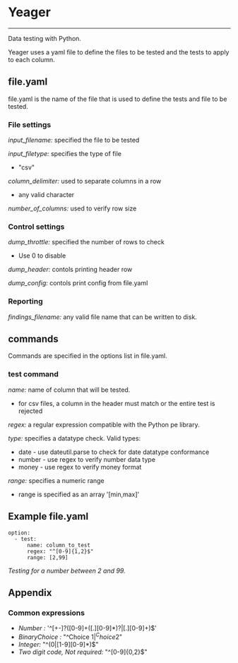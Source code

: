 # Yeager 
-----

Data testing with Python.

Yeager uses a yaml file to define the files to be tested and the tests to apply to each column.

## file.yaml
file.yaml is the name of the file that is used to define the tests and file to be tested.

  ### File settings

*input_filename:* specified the file to be tested

*input_filetype:* specifies the type of file
- "csv"

*column_delimiter:* used to separate columns in a row
- any valid character

*number_of_columns:* used to verify row size

  
### Control settings
*dump_throttle:* specified the number of rows to check
- Use 0 to disable 

*dump_header:* contols printing header row

*dump_config:* contols print config from file.yaml

### Reporting
*findings_filename:* any valid file name that can be written to disk.
  
## commands
 Commands are specified in the options list in file.yaml. 

### test command

*name:* name of column that will be tested. 
- for csv files, a column in the header must match or the entire test is rejected

*regex:* a regular expression compatible with the Python pe library.

*type:* specifies a datatype check. Valid types:
- date - use dateutil.parse to check for date datatype conformance
- number - use regex to verify number data type
- money - use regex to verify money format

*range:* specifies a numeric range 
- range is specified as an array '[min,max]'

## Example file.yaml
```
option:
  - test: 
      name: column_to_test
      regex: "^[0-9]{1,2}$"
      range: [2,99]
```
*Testing for a number between 2 and 99.*
  
## Appendix
### Common expressions
- *Number :* '^[+-]?([0-9]+([.][0-9]*)?|[.][0-9]+)$'
- *BinaryChoice :* "^Choice 1$|^Choice 2$"
- *Integer:* "^(0|[1-9][0-9]*)$"
- *Two digit code, Not required:* "^[0-9]{0,2}$"
